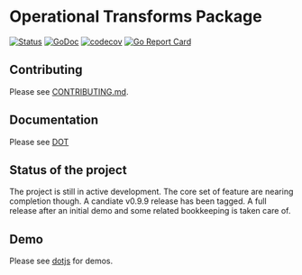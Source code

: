 # Operational Transforms Package

[![Status](https://travis-ci.org/dotchain/dot.svg?branch=master)](https://travis-ci.org/dotchain/dot?branch=master)
[![GoDoc](https://godoc.org/github.com/dotchain/dot?status.svg)](https://godoc.org/github.com/dotchain/dot)
[![codecov](https://codecov.io/gh/dotchain/dot/branch/master/graph/badge.svg)](https://codecov.io/gh/dotchain/dot)
[![Go Report Card](https://goreportcard.com/badge/github.com/dotchain/dot)](https://goreportcard.com/report/github.com/dotchain/dot)

## Contributing

Please see [CONTRIBUTING.md](CONTRIBUTING.md).

## Documentation

Please see [DOT](https://github.com/dotchain/site/blob/master/dot.md)

## Status of the project

The project is still in active development.  The core set of feature
are nearing completion though. A candiate v0.9.9 release has been
tagged. A full release after an initial demo and some related
bookkeeping is taken care of.

## Demo

Please see [dotjs](https://github.com/dotchain/dotjs) for demos.

